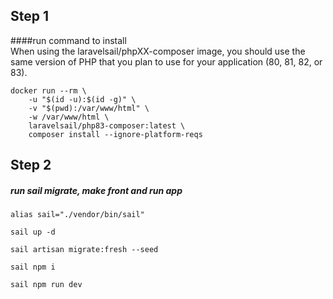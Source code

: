 ## Step 1

####run command to install  
When using the laravelsail/phpXX-composer image, you should use the same version of PHP that you plan to use for your application (80, 81, 82, or 83).
```
docker run --rm \
    -u "$(id -u):$(id -g)" \
    -v "$(pwd):/var/www/html" \
    -w /var/www/html \
    laravelsail/php83-composer:latest \
    composer install --ignore-platform-reqs
```
    
## Step 2

##### run sail migrate, make front and run app

```
alias sail="./vendor/bin/sail"

sail up -d

sail artisan migrate:fresh --seed

sail npm i

sail npm run dev
```
